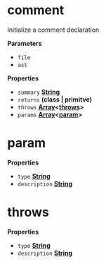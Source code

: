 <!-- Generated by documentation.js. Update this documentation by updating the source code. -->

# comment

Initialize a comment declaration

**Parameters**

-   `file`  
-   `ast`  

**Properties**

-   `summary` **[String](https://developer.mozilla.org/en-US/docs/Web/JavaScript/Reference/Global_Objects/String)** 
-   `returns` **(class | primitve)** 
-   `throws` **[Array](https://developer.mozilla.org/en-US/docs/Web/JavaScript/Reference/Global_Objects/Array)&lt;[throws](#throws)>** 
-   `params` **[Array](https://developer.mozilla.org/en-US/docs/Web/JavaScript/Reference/Global_Objects/Array)&lt;[param](#param)>** 

# param

**Properties**

-   `type` **[String](https://developer.mozilla.org/en-US/docs/Web/JavaScript/Reference/Global_Objects/String)** 
-   `description` **[String](https://developer.mozilla.org/en-US/docs/Web/JavaScript/Reference/Global_Objects/String)** 

# throws

**Properties**

-   `type` **[String](https://developer.mozilla.org/en-US/docs/Web/JavaScript/Reference/Global_Objects/String)** 
-   `description` **[String](https://developer.mozilla.org/en-US/docs/Web/JavaScript/Reference/Global_Objects/String)** 
